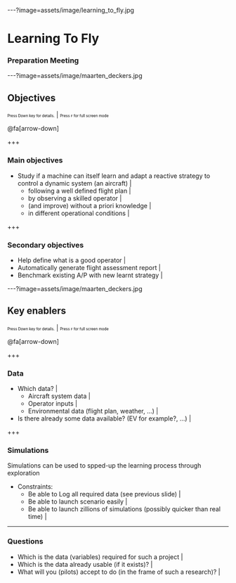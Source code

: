 ---?image=assets/image/learning_to_fly.jpg

# Learning To Fly


### Preparation Meeting

---?image=assets/image/maarten_deckers.jpg

## Objectives
<span style="font-size:0.6em; color:black">Press Down key for details.</span> |
<span style="font-size:0.6em; color:black">Press `F` for full screen mode</span>

@fa[arrow-down]

+++

### Main objectives

- Study if a machine can itself learn and adapt a reactive strategy to control a dynamic system (an aircraft) |
  - following a well defined flight plan |
  - by observing a skilled operator |
  - (and improve) without a priori knowledge |
  - in different operational conditions |

+++

### Secondary objectives

- Help define what is a good operator |
- Automatically generate flight assessment report |
- Benchmark existing A/P with new learnt strategy |

---?image=assets/image/maarten_deckers.jpg

## Key enablers
<span style="font-size:0.6em; color:black">Press Down key for details.</span> |
<span style="font-size:0.6em; color:black">Press `F` for full screen mode</span>

@fa[arrow-down]

+++

### Data

 - Which data? |
    - Aircraft system data |
    - Operator inputs |
    - Environmental data (flight plan, weather, ...) |
 - Is there already some data available? (EV for example?, ...) |

+++

### Simulations

Simulations can be used to spped-up the learning process through exploration

 - Constraints:
    - Be able to Log all required data (see previous slide) |
    - Be able to launch scenario easily |
    - Be able to launch zillions of simulations (possibly quicker than real time) |

---

### Questions

- Which is the data (variables) required for such a project |
- Which is the data already usable (if it exists)? |
- What will you (pilots) accept to do (in the frame of such a research)? |


